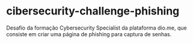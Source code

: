 # cibersecurity-challenge-phishing
Desafio da formação Cybersecurity Specialist da plataforma dio.me, que consiste em criar uma página de phishing para captura de senhas.
